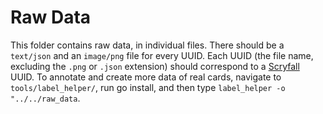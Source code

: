 # Raw Data
This folder contains raw data, in individual files. There should be a `text/json` and an `image/png` file for every UUID. Each UUID (the file name, excluding the `.png` or `.json` extension) should correspond to a [Scryfall](https://scryfall.com) UUID. To annotate and create more data of real cards, navigate to `tools/label_helper/`, run go install, and then type `label_helper -o "../../raw_data`.
